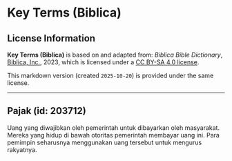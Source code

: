 # Key Terms (Biblica)

## License Information

**Key Terms (Biblica)** is based on and adapted from: _Biblica Bible Dictionary_, [Biblica, Inc.](https://www.biblica.com/), 2023, which is licensed under a [CC BY-SA 4.0 license](https://creativecommons.org/licenses/by-sa/4.0/legalcode.en).

This markdown version (created `2025-10-20`) is provided under the same license.



--------------------------------

## Pajak (id: 203712)

Uang yang diwajibkan oleh pemerintah untuk dibayarkan oleh masyarakat. Mereka yang hidup di bawah otoritas pemerintah membayar uang ini. Para pemimpin seharusnya menggunakan uang tersebut untuk mengurus rakyatnya.


